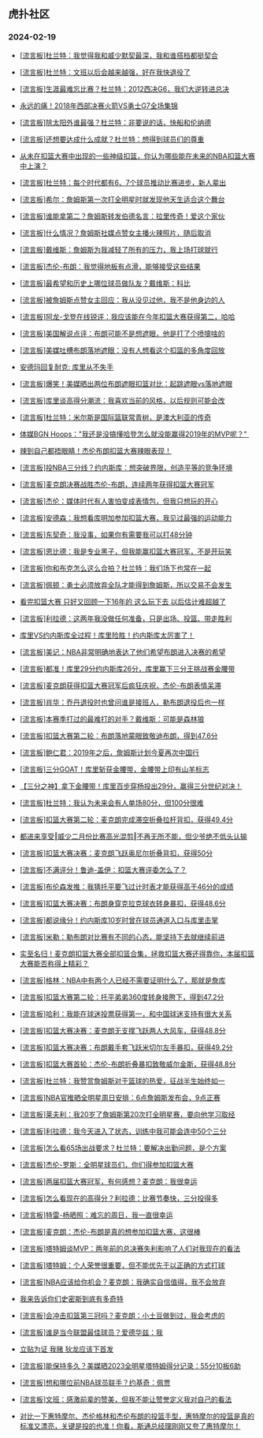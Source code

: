 ## 虎扑社区 
### 2024-02-19

+ [[流言板]杜兰特：我觉得我和威少默契最深，我和谁搭档都挺契合](https://bbs.hupu.com/624854111.html)

+ [[流言板]杜兰特：文班以后会越来越强，好在我快退役了](https://bbs.hupu.com/624854191.html)

+ [[流言板]生涯最难忘比赛？杜兰特：2012西决G6，我们大逆转进总决](https://bbs.hupu.com/624853950.html)

+ [永远的痛！2018年西部决赛火箭VS勇士G7全场集锦](https://bbs.hupu.com/624852305.html)

+ [[流言板]除太阳外谁最强？杜兰特：非要说的话，快船和伦纳德](https://bbs.hupu.com/624854445.html)

+ [[流言板]还想要达成什么成就？杜兰特：想得到球员们的尊重](https://bbs.hupu.com/624854357.html)

+ [从未在扣篮大赛中出现的一些神级扣篮，你认为哪些能在未来的NBA扣篮大赛中上演？](https://bbs.hupu.com/624850271.html)

+ [[流言板]杜兰特：每个时代都有6、7个球员推动比赛进步，新人辈出](https://bbs.hupu.com/624853895.html)

+ [[流言板]希尔：詹姆斯第一次打全明星时就发现他天生适合这个舞台](https://bbs.hupu.com/624853613.html)

+ [[流言板]谁能拿第二？詹姆斯转发伯德名言：拉里传奇！爱这个家伙](https://bbs.hupu.com/624850357.html)

+ [[流言板]什么情况？詹姆斯社媒点赞女主播火辣照片，随后取消](https://bbs.hupu.com/624849279.html)

+ [[流言板]戴维斯：詹姆斯为我减轻了所有的压力，我上场打球就行](https://bbs.hupu.com/624850135.html)

+ [[流言板]杰伦-布朗：我觉得地板有点滑，能够接受这些结果](https://bbs.hupu.com/624854685.html)

+ [[流言板]最希望和历史上哪位球员做队友？戴维斯：科比](https://bbs.hupu.com/624849745.html)

+ [[流言板]被詹姆斯点赞女主回应：我从没见过他，我不是他身边的人](https://bbs.hupu.com/624849594.html)

+ [[流言板]阿龙-戈登在线锐评：我应该能在今年扣篮大赛获得第二，哈哈](https://bbs.hupu.com/624849607.html)

+ [[流言板]美国解说点评：布朗可能不是想遮眼，他是打了个喷嚏啥的](https://bbs.hupu.com/624849873.html)

+ [[流言板]美媒吐槽布朗落地遮眼：没有人想看这个扣篮的多角度回放](https://bbs.hupu.com/624849257.html)

+ [安德玛回复耐克: 库里从不失手](https://bbs.hupu.com/624849597.html)

+ [[流言板]爆笑！美媒晒出两位布朗遮眼扣篮对比：起跳遮眼vs落地遮眼](https://bbs.hupu.com/624848915.html)

+ [[流言板]库里谈高得分潮流：我喜欢当前的风格，以后规则可能会改](https://bbs.hupu.com/624851819.html)

+ [[流言板]杜兰特：米尔斯是国际篮联常青树，是澳大利亚的传奇](https://bbs.hupu.com/624854284.html)

+ [体媒BGN Hoops："我还是没搞懂哈登怎么就没能赢得2019年的MVP呢？"  ​](https://bbs.hupu.com/624852327.html)

+ [辣到自己都捂眼睛！杰伦布朗扣篮大赛辣眼表现！](https://bbs.hupu.com/624848773.html)

+ [[流言板]投NBA三分线？约内斯库：想突破界限，创造平等的竞争环境](https://bbs.hupu.com/624849456.html)

+ [[流言板]麦克朗决赛战胜杰伦-布朗，连续两年获得扣篮大赛冠军](https://bbs.hupu.com/624847894.html)

+ [[流言板]杰伦：媒体时代有人害怕变成表情包，但我只想玩的开心](https://bbs.hupu.com/624848816.html)

+ [[流言板]安德森：我想看库明加参加扣篮大赛，我见过最强的运动能力](https://bbs.hupu.com/624849835.html)

+ [[流言板]东契奇：我没事，如果你有需要我可以打48分钟](https://bbs.hupu.com/624850763.html)

+ [[流言板]恩比德：我是专业黑子，但我能赢扣篮大赛冠军，不是开玩笑](https://bbs.hupu.com/624847903.html)

+ [[流言板]你和布克怎么这么合拍？杜兰特：我们场下也常在一起](https://bbs.hupu.com/624853995.html)

+ [[流言板]佩顿：勇士必须放弃全队才能得到詹姆斯，所以交易不会发生](https://bbs.hupu.com/624849611.html)

+ [看完扣篮大赛 只好又回顾一下16年的 这么玩下去 以后估计难超越了](https://bbs.hupu.com/624848152.html)

+ [[流言板]利拉德：这两年我没做任何准备，只是出场、投篮、带走胜利](https://bbs.hupu.com/624849096.html)

+ [库里VS约内斯库全过程！库里险胜！约内斯库太厉害了！](https://bbs.hupu.com/624848469.html)

+ [[流言板]美记：NBA非常明确地表达了他们希望布朗进入决赛的希望](https://bbs.hupu.com/624847772.html)

+ [[流言板]都准！库里29分约内斯库26分，库里赢下三分王挑战赛金腰带](https://bbs.hupu.com/624847058.html)

+ [[流言板]麦克朗获得扣篮大赛冠军后疯狂庆祝，杰伦-布朗表情呆滞](https://bbs.hupu.com/624847986.html)

+ [[流言板]肖华：乔丹退役时也曾问谁是接班人，勒布朗退役后也一样](https://bbs.hupu.com/624848846.html)

+ [[流言板]本赛季打过的最难打的对手？戴维斯：可能是森林狼](https://bbs.hupu.com/624849369.html)

+ [[流言板]扣篮大赛第二轮：布朗落地蒙眼致敬迪布朗，得到47.6分](https://bbs.hupu.com/624847585.html)

+ [[流言板]鲍仁君：2019年之后，詹姆斯计划今夏再次中国行](https://bbs.hupu.com/624846260.html)

+ [[流言板]三分GOAT！库里斩获金腰带，金腰带上印有山羊标志](https://bbs.hupu.com/624847346.html)

+ [【三分之神】拿下金腰带！库里百步穿杨投出29分，赢得三分世纪对决！](https://bbs.hupu.com/624847378.html)

+ [[流言板]杜兰特：我认为未来会有人单场80分，但100分很难](https://bbs.hupu.com/624853839.html)

+ [[流言板]扣篮大赛第二轮：麦克朗完成滞空折叠拉杆背扣，获得49.4分](https://bbs.hupu.com/624847559.html)

+ [都进来享受‖威少二月份比赛高光混剪‖不再无所不能，但少爷绝不低头认输](https://bbs.hupu.com/624853025.html)

+ [[流言板]扣篮大赛决赛：麦克朗飞跃奥尼尔折叠背扣，获得50分](https://bbs.hupu.com/624847892.html)

+ [[流言板]不满评分！鲁迪-盖伊：扣篮大赛评委怎么了？](https://bbs.hupu.com/624847618.html)

+ [[流言板]布伦森发推：我猜托平要飞过计时表才能获得高于46分的成绩](https://bbs.hupu.com/624849178.html)

+ [[流言板]扣篮大赛决赛：布朗身穿克拉克球衣转身暴扣，获得48.6分](https://bbs.hupu.com/624847780.html)

+ [[流言板]都说缘分！约内斯库10岁时曾在球员通道入口与库里击掌](https://bbs.hupu.com/624847320.html)

+ [[流言板]米勒：勒布朗对比赛有不同的心态，能坚持下去就继续前进](https://bbs.hupu.com/624854745.html)

+ [实至名归！麦克朗扣篮大赛全部扣篮合集，拯救扣篮大赛还得靠你，本届扣篮大赛能否称得上精彩？](https://bbs.hupu.com/624848711.html)

+ [[流言板]格林：NBA中有两个人已经不需要证明什么了，那就是詹库](https://bbs.hupu.com/624846670.html)

+ [[流言板]扣篮大赛第二轮：托平弟弟360度转身接胯下，得到47.2分](https://bbs.hupu.com/624847532.html)

+ [[流言板]哈利：我能在球迷投票获得第一，和中国球迷支持有很大关系](https://bbs.hupu.com/624846723.html)

+ [[流言板]扣篮大赛决赛：麦克朗无支撑飞跃两人大风车，获得48.8分](https://bbs.hupu.com/624847793.html)

+ [[流言板]扣篮大赛决赛：布朗戴手套飞跃米切尔左手暴扣，获得49.2分](https://bbs.hupu.com/624847850.html)

+ [[流言板]扣篮大赛首轮：杰伦-布朗折叠暴扣致敬威尔金斯，获得48.8分](https://bbs.hupu.com/624847428.html)

+ [[流言板]杜兰特：我赞赏詹姆斯对于篮球的热爱，征战半生始终如一](https://bbs.hupu.com/624855268.html)

+ [[流言板]NBA官推晒全明星周日安排：6点詹姆斯发布会，9点正赛](https://bbs.hupu.com/624855143.html)

+ [[流言板]莱夫利：我20岁了詹姆斯第20次打全明星赛，要向他学习取经](https://bbs.hupu.com/624855051.html)

+ [[流言板]利拉德：我今天进入了状态，训练中我可能会连中50个三分](https://bbs.hupu.com/624855295.html)

+ [[流言板]怎么看65场出战要求？杜兰特：要解决出勤问题，是个方案](https://bbs.hupu.com/624854409.html)

+ [[流言板]杰伦-罗斯：全明星球员们，你们得参加扣篮大赛](https://bbs.hupu.com/624855157.html)

+ [[流言板]两届扣篮大赛冠军，有何感想？麦克朗：我很幸运](https://bbs.hupu.com/624855399.html)

+ [[流言板]怎么看现在的高得分？利拉德：比赛节奏快，三分投得多](https://bbs.hupu.com/624855258.html)

+ [[流言板]特雷-杨晒照：难忘的周日，我一直很幸运️](https://bbs.hupu.com/624853785.html)

+ [[流言板]麦克朗：杰伦-布朗是真的想参加扣篮大赛，这很棒](https://bbs.hupu.com/624855482.html)

+ [[流言板]塔特姆谈MVP：两年前的总决赛失利影响了人们对我现在的看法](https://bbs.hupu.com/624855905.html)

+ [[流言板]塔特姆：个人荣誉很重要，但不能优先于以正确的方式打球](https://bbs.hupu.com/624855797.html)

+ [[流言板]NBA应该给你机会？麦克朗：我确实自信值得，我不会放弃](https://bbs.hupu.com/624855371.html)

+ [我来告诉你们史密斯到底有多奇特](https://bbs.hupu.com/624854538.html)

+ [[流言板]会冲击扣篮第三冠吗？麦克朗：小土豆做到过，我会考虑的](https://bbs.hupu.com/624855424.html)

+ [[流言板]谁是当今联盟最佳球员？爱德华兹：我](https://bbs.hupu.com/624855947.html)

+ [立贴为证 我赌 狄龙应该下首发](https://bbs.hupu.com/624854553.html)

+ [[流言板]能保持多久？美媒晒2023全明星塔特姆得分记录：55分10板6助](https://bbs.hupu.com/624856191.html)

+ [[流言板]想和哪位前NBA球员联手？约基奇：佩贾](https://bbs.hupu.com/624855975.html)

+ [[流言板]文班：感激前辈的赞美，但我不能让赞誉定义我对自己的看法](https://bbs.hupu.com/624856050.html)

+ [对比一下惠特摩尔、杰伦格林和杰伦布朗的投篮手型，惠特摩尔的投篮是真的标准又漂亮，关键是投的也准！你看，斯通总经理刚刚又夸了惠特摩尔！](https://bbs.hupu.com/624854028.html)

